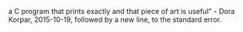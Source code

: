 a C program that prints exactly and that piece of art is useful" - Dora Korpar, 2015-10-19, followed by a new line, to the standard error.